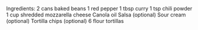 Ingredients:
2 cans baked beans
1 red pepper
1 tbsp curry
1 tsp chili powder
1 cup shredded mozzarella cheese
Canola oil
Salsa (optional)
Sour cream (optional)
Tortilla chips (optional)
6 flour tortillas
